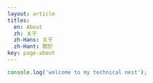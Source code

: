 ```yaml
---
layout: article
titles:
  en: About
  zh: 关于
  zh-Hans: 关于
  zh-Hant: 關於
key: page-about
---
```


```javascript
console.log('welcome to my technical nest');
```
